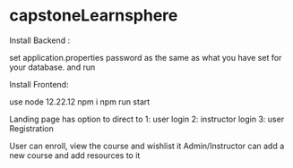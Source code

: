 # capstoneLearnsphere

Install Backend :

set application.properties password as the same as what you have set for your database.
and run

Install Frontend:

use node 12.22.12
npm i
npm run start


Landing page has option to direct to 
1: user login
2: instructor login
3: user Registration

User can enroll, view the course and wishlist it
Admin/Instructor can add a new course and add resources to it
